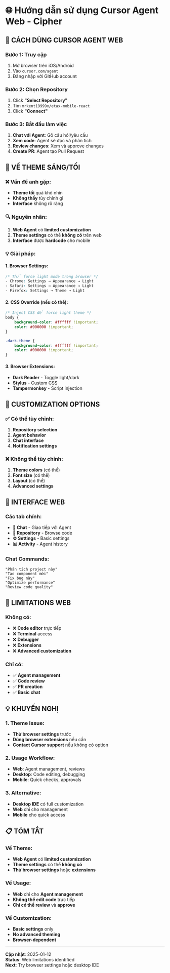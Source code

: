 # 🌐 Hướng dẫn sử dụng Cursor Agent Web - Cipher

## 🎯 **CÁCH DÙNG CURSOR AGENT WEB**

### **Bước 1: Truy cập**
1. Mở browser trên iOS/Android
2. Vào `cursor.com/agent`
3. Đăng nhập với GitHub account

### **Bước 2: Chọn Repository**
1. Click **"Select Repository"**
2. Tìm `mrkent19999x/etax-mobile-react`
3. Click **"Connect"**

### **Bước 3: Bắt đầu làm việc**
1. **Chat với Agent**: Gõ câu hỏi/yêu cầu
2. **Xem code**: Agent sẽ đọc và phân tích
3. **Review changes**: Xem và approve changes
4. **Create PR**: Agent tạo Pull Request

## 🎨 **VỀ THEME SÁNG/TỐI**

### **❌ Vấn đề anh gặp:**
- **Theme tối** quá khó nhìn
- **Không thấy** tùy chỉnh gì
- **Interface** không rõ ràng

### **🔍 Nguyên nhân:**
1. **Web Agent** có **limited customization**
2. **Theme settings** có thể **không có** trên web
3. **Interface** được **hardcode** cho mobile

### **💡 Giải pháp:**

#### **1. Browser Settings:**
```css
/* Thử force light mode trong browser */
- Chrome: Settings → Appearance → Light
- Safari: Settings → Appearance → Light
- Firefox: Settings → Theme → Light
```

#### **2. CSS Override (nếu có thể):**
```css
/* Inject CSS để force light theme */
body {
    background-color: #ffffff !important;
    color: #000000 !important;
}

.dark-theme {
    background-color: #ffffff !important;
    color: #000000 !important;
}
```

#### **3. Browser Extensions:**
- **Dark Reader** - Toggle light/dark
- **Stylus** - Custom CSS
- **Tampermonkey** - Script injection

## 🔧 **CUSTOMIZATION OPTIONS**

### **✅ Có thể tùy chỉnh:**
1. **Repository selection**
2. **Agent behavior**
3. **Chat interface**
4. **Notification settings**

### **❌ Không thể tùy chỉnh:**
1. **Theme colors** (có thể)
2. **Font size** (có thể)
3. **Layout** (có thể)
4. **Advanced settings**

## 📱 **INTERFACE WEB**

### **Các tab chính:**
- **💬 Chat** - Giao tiếp với Agent
- **📁 Repository** - Browse code
- **⚙️ Settings** - Basic settings
- **📊 Activity** - Agent history

### **Chat Commands:**
```
"Phân tích project này"
"Tạo component mới"
"Fix bug này"
"Optimize performance"
"Review code quality"
```

## 🚨 **LIMITATIONS WEB**

### **Không có:**
- ❌ **Code editor** trực tiếp
- ❌ **Terminal** access
- ❌ **Debugger**
- ❌ **Extensions**
- ❌ **Advanced customization**

### **Chỉ có:**
- ✅ **Agent management**
- ✅ **Code review**
- ✅ **PR creation**
- ✅ **Basic chat**

## 💡 **KHUYẾN NGHỊ**

### **1. Theme Issue:**
- **Thử browser settings** trước
- **Dùng browser extensions** nếu cần
- **Contact Cursor support** nếu không có option

### **2. Usage Workflow:**
- **Web**: Agent management, reviews
- **Desktop**: Code editing, debugging
- **Mobile**: Quick checks, approvals

### **3. Alternative:**
- **Desktop IDE** có full customization
- **Web** chỉ cho management
- **Mobile** cho quick access

## 📋 **TÓM TẮT**

### **Về Theme:**
- **Web Agent** có **limited customization**
- **Theme settings** có thể **không có**
- **Thử browser settings** hoặc **extensions**

### **Về Usage:**
- **Web** chỉ cho **Agent management**
- **Không thể edit code** trực tiếp
- **Chỉ có thể review** và **approve**

### **Về Customization:**
- **Basic settings** only
- **No advanced theming**
- **Browser-dependent**

---
**Cập nhật**: 2025-01-12  
**Status**: Web limitations identified  
**Next**: Try browser settings hoặc desktop IDE